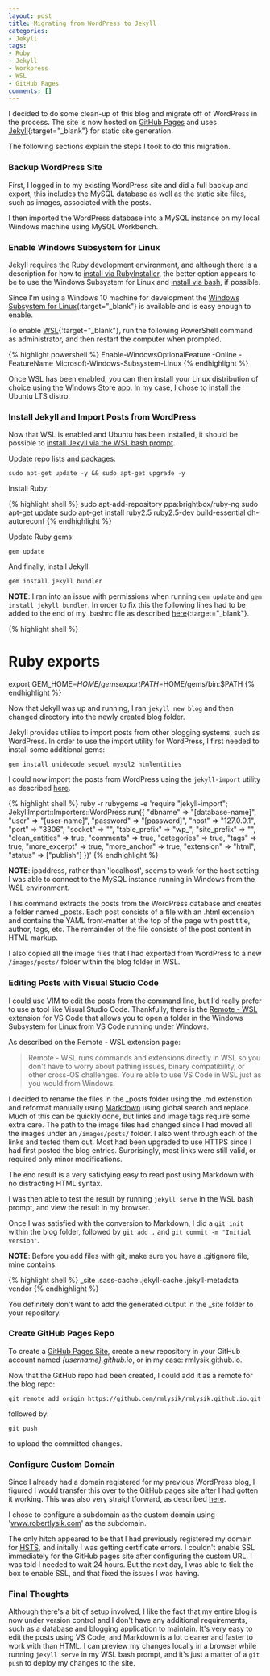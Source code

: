 ```yaml
---
layout: post
title: Migrating from WordPress to Jekyll
categories:
- Jekyll
tags:
- Ruby
- Jekyll
- Workpress
- WSL
- GitHub Pages
comments: []
---
```

I decided to do some clean-up of this blog and migrate off of WordPress in the process. The site is now hosted on [GitHub Pages](https://pages.github.com/ "GitHub Pages") and uses [Jekyll](https://jekyllrb.com/ "Jekyll"){:target="_blank"} for static site generation.

The following sections explain the steps I took to do this migration.

### Backup WordPress Site

First, I logged in to my existing WordPress site and did a full backup and export, this includes the MySQL database as well as the static site files, such as images, associated with the posts.

I then imported the WordPress database into a MySQL instance on my local Windows machine using MySQL Workbench. 

### Enable Windows Subsystem for Linux

Jekyll requires the Ruby development environment, and although there is a description for how to [install via RubyInstaller](https://jekyllrb.com/docs/installation/windows/#installation-via-rubyinstaller "Install via RubyInstaller"), the better option appears to be to use the Windows Subsystem for Linux and [install via bash](https://jekyllrb.com/docs/installation/windows/#installation-via-bash-on-windows-10 "Install via Bash on Windows 10"), if possible. 

Since I'm using a Windows 10 machine for development the [Windows Subsystem for Linux](https://docs.microsoft.com/en-us/windows/wsl/about "Windows Subsystem for Linux"){:target="_blank"} is available and is easy enough to enable.

To enable [WSL](https://docs.microsoft.com/en-us/windows/wsl/install-win10 "WSL"){:target="_blank"}, run the following PowerShell command as administrator, and then restart the computer when prompted.

{% highlight powershell %}
Enable-WindowsOptionalFeature -Online -FeatureName Microsoft-Windows-Subsystem-Linux
{% endhighlight %}

Once WSL has been enabled, you can then install your Linux distribution of choice using the Windows Store app. In my case, I chose to install the Ubuntu LTS distro.

### Install Jekyll and Import Posts from WordPress

Now that WSL is enabled and Ubuntu has been installed, it should be possible to [install Jekyll via the WSL bash prompt](https://jekyllrb.com/docs/installation/windows/#installation-via-bash-on-windows-10 "Install Jekyll via Bash on Windows 10").

Update repo lists and packages:

`sudo apt-get update -y && sudo apt-get upgrade -y`

Install Ruby:

{% highlight shell %}
sudo apt-add-repository ppa:brightbox/ruby-ng
sudo apt-get update
sudo apt-get install ruby2.5 ruby2.5-dev build-essential dh-autoreconf
{% endhighlight %}

Update Ruby gems:

`gem update`

And finally, install Jekyll:

`gem install jekyll bundler`

**NOTE**: I ran into an issue with permissions when running `gem update` and `gem install jekyll bundler`. In order to fix this the following lines had to be added to the end of my .bashrc file as described [here](https://jekyllrb.com/docs/troubleshooting/#no-sudo){:target="_blank"}.

{% highlight shell %}
# Ruby exports

export GEM_HOME=$HOME/gems
export PATH=$HOME/gems/bin:$PATH
{% endhighlight %}

Now that Jekyll was up and running, I ran `jekyll new blog` and then changed directory into the newly created blog folder.

Jekyll provides utilies to import posts from other blogging systems, such as WordPress. In order to use the import utility for WordPress, I first needed to install some additional gems:

`gem install unidecode sequel mysql2 htmlentities` 

I could now import the posts from WordPress using the `jekyll-import` utility as described [here](https://import.jekyllrb.com/docs/wordpress/).

{% highlight shell %}
ruby -r rubygems -e 'require "jekyll-import";
    JekyllImport::Importers::WordPress.run({
      "dbname"         => "[database-name]",
      "user"           => "[user-name]",
      "password"       => "[password]",
      "host"           => "127.0.0.1",
      "port"           => "3306",
      "socket"         => "",
      "table_prefix"   => "wp_",
      "site_prefix"    => "",
      "clean_entities" => true,
      "comments"       => true,
      "categories"     => true,
      "tags"           => true,
      "more_excerpt"   => true,
      "more_anchor"    => true,
      "extension"      => "html",
      "status"         => ["publish"]
    })'
{% endhighlight %}

**NOTE**: ipaddress, rather than 'localhost', seems to work for the host setting. I was able to connect to the MySQL instance running in Windows from the WSL environment.

This command extracts the posts from the WordPress database and creates a folder named _posts. Each post consists of a file with an .html extension and contains the YAML front-matter at the top of the page with post title, author, tags, etc. The remainder of the file consists of the post content in HTML markup.

I also copied all the image files that I had exported from WordPress to a new `/images/posts/` folder within the blog folder in WSL.

### Editing Posts with Visual Studio Code

I could use VIM to edit the posts from the command line, but I'd really prefer to use a tool like Visual Studio Code. Thankfully, there is the [Remote - WSL](https://marketplace.visualstudio.com/items?itemName=ms-vscode-remote.remote-wsl "Remote - WSL") extension for VS Code that allows you to open a folder in the Windows Subsystem for Linux from VS Code running under Windows.

As described on the Remote - WSL extension page:

> Remote - WSL runs commands and extensions directly in WSL so you don't have to worry about pathing issues, binary compatibility, or other cross-OS challenges. You're able to use VS Code in WSL just as you would from Windows.

I decided to rename the files in the _posts folder using the .md extenstion and reformat manually using [Markdown](https://daringfireball.net/projects/markdown/basics "Markdown") using global search and replace. Much of this can be quickly done, but links and image tags require some extra care. The path to the image files had changed since I had moved all the images under an `/images/posts/` folder. I also went through each of the links and tested them out. Most had been upgraded to use HTTPS since I had first posted the blog entries. Surprisingly, most links were still valid, or required only minor modifications.

The end result is a very satisfying easy to read post using Markdown with no distracting HTML syntax.

I was then able to test the result by running `jekyll serve` in the WSL bash prompt, and view the result in my browser.

Once I was satisfied with the conversion to Markdown, I did a `git init` within the blog folder, followed by `git add .` and `git commit -m "Initial version"`. 

**NOTE**: Before you add files with git, make sure you have a .gitignore file, mine contains:

{% highlight shell %}
_site
.sass-cache
.jekyll-cache
.jekyll-metadata
vendor
{% endhighlight %}

You definitely don't want to add the generated output in the _site folder to your repository.

### Create GitHub Pages Repo

To create a [GitHub Pages Site](https://help.github.com/en/github/working-with-github-pages/creating-a-github-pages-site "Create a GitHub Pages Site"), create a new repository in your GitHub account named *{username}.github.io*, or in my case: rmlysik.github.io.

Now that the GitHub repo had been created, I could add it as a remote for the blog repo: 

`git remote add origin https://github.com/rmlysik/rmlysik.github.io.git`

followed by:

`git push` 

to upload the committed changes.

### Configure Custom Domain

Since I already had a domain registered for my previous WordPress blog, I figured I would transfer this over to the GitHub pages site after I had gotten it working. This was also very straightforward, as described [here](https://help.github.com/en/github/working-with-github-pages/managing-a-custom-domain-for-your-github-pages-site "Managing a Custom Domain for Your GitHub Pages Site"). 

I chose to configure a subdomain as the custom domain using 'www.robertlysik.com' as the subdomain.

The only hitch appeared to be that I had previously registered my domain for [HSTS](https://hstspreload.org/ "HSTS"), and initally I was getting certificate errors. I couldn't enable SSL immediately for the GitHub pages site after configuring the custom URL, I was told I needed to wait 24 hours. But the next day, I was able to tick the box to enable SSL, and that fixed the issues I was having. 

### Final Thoughts

Although there's a bit of setup involved, I like the fact that my entire blog is now under version control and I don't have any additional requirements, such as a database and blogging application to maintain. It's very easy to edit the posts using VS Code, and Markdown is a lot cleaner and faster to work with than HTML. I can preview my changes locally in a browser while running `jekyll serve` in my WSL bash prompt, and it's just a matter of a `git push` to deploy my changes to the site. 